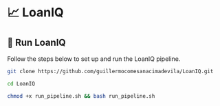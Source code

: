 # 📈 LoanIQ 

## 🚀 Run LoanIQ

Follow the steps below to set up and run the LoanIQ pipeline.

```bash
git clone https://github.com/guillermocomesanacimadevila/LoanIQ.git
```

```bash
cd LoanIQ
```

```bash
chmod +x run_pipeline.sh && bash run_pipeline.sh
```
